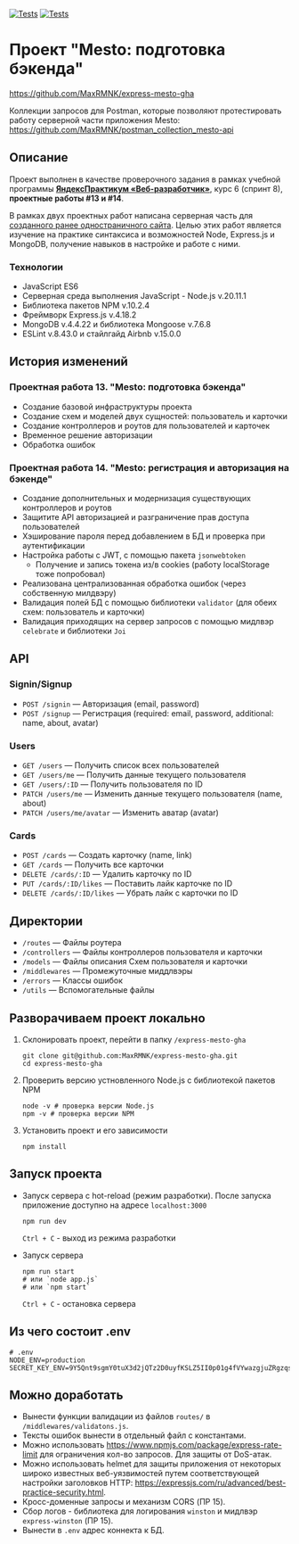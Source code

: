 [![Tests](../../actions/workflows/tests-13-sprint.yml/badge.svg)](../../actions/workflows/tests-13-sprint.yml) [![Tests](../../actions/workflows/tests-14-sprint.yml/badge.svg)](../../actions/workflows/tests-14-sprint.yml)

# Проект "Mesto: подготовка бэкенда"
https://github.com/MaxRMNK/express-mesto-gha

Коллекции запросов для Postman, которые позволяют протестировать работу серверной части приложения Mesto: https://github.com/MaxRMNK/postman_collection_mesto-api

## Описание
Проект выполнен в качестве проверочного задания в рамках учебной программы **[ЯндексПрактикум «Веб-разработчик»](https://practicum.yandex.ru/web/)**, курс 6 (спринт 8), **проектные работы #13 и #14**.

В рамках двух проектных работ написана серверная часть для [созданного ранее одностраничного сайта](https://github.com/MaxRMNK/react-mesto-auth). 
Целью этих работ является изучение на практике синтаксиса и возможностей Node, Express.js и MongoDB, получение навыков в настройке и работе с ними.

### Технологии
 - JavaScript ES6
 - Серверная среда выполнения JavaScript - Node.js v.20.11.1
 - Библиотека пакетов NPM v.10.2.4
 - Фреймворк Express.js v.4.18.2
 - MongoDB v.4.4.22 и библиотека Mongoose v.7.6.8
 - ESLint v.8.43.0 и стайлгайд Airbnb v.15.0.0

## История изменений
### Проектная работа 13. "Mesto: подготовка бэкенда"
  * Создание базовой инфраструктуры проекта
  * Создание схем и моделей двух сущностей: пользователь и карточки
  * Создание контроллеров и роутов для пользователей и карточек
  * Временное решение авторизации
  * Обработка ошибок

### Проектная работа 14. "Mesto: регистрация и авторизация на бэкенде"
  * Создание дополнительных и модернизация существующих контроллеров и роутов
  * Защитите API авторизацией и разграничение прав доступа пользователей
  * Хэширование пароля перед добавлением в БД и проверка при аутентификации
  * Настройка работы с JWT, с помощью пакета `jsonwebtoken` 
    - Получение и запись токена из/в cookies (работу localStorage тоже попробовал)
  * Реализована централизованная обработка ошибок (через собственную милдвэру)
  * Валидация полей БД с помощью библиотеки `validator` (для обеих схем: пользователь и карточки)
  * Валидация приходящих на сервер запросов с помощью мидлвэр `celebrate` и библиотеки `Joi`

## API
### Signin/Signup
  * `POST /signin` — Авторизация (email, password)
  * `POST /signup` — Регистрация (required: email, password, additional: name, about, avatar)

### Users
  * `GET /users` — Получить список всех пользователей
  * `GET /users/me` — Получить данные текущего пользователя
  * `GET /users/:ID` — Получить пользователя по ID
  * `PATCH /users/me` — Изменить данные текущего пользователя (name, about)
  * `PATCH /users/me/avatar` — Изменить аватар (avatar)

### Cards
  * `POST /cards` — Создать карточку (name, link)
  * `GET /cards` — Получить все карточки
  * `DELETE /cards/:ID` — Удалить карточку по ID
  * `PUT /cards/:ID/likes` — Поставить лайк карточке по ID
  * `DELETE /cards/:ID/likes` — Убрать лайк с карточки по ID

## Директории
  * `/routes` — Файлы роутера
  * `/controllers` — Файлы контроллеров пользователя и карточки
  * `/models` — Файлы описания Схем пользователя и карточки
  * `/middlewares` — Промежуточные миддлвэры
  * `/errors` — Классы ошибок
  * `/utils` — Вспомогательные файлы

## Разворачиваем проект локально
1. Склонировать проект, перейти в папку `/express-mesto-gha`
    ```shell
    git clone git@github.com:MaxRMNK/express-mesto-gha.git
    cd express-mesto-gha
    ```
2. Проверить версию устновленного Node.js с библиотекой пакетов NPM
    ```shell
    node -v # проверка версии Node.js
    npm -v # проверка версии NPM
    ```
3. Установить проект и его зависимости
    ```shell
    npm install
    ```

## Запуск проекта
* Запуск сервера с hot-reload (режим разработки). После запуска приложение доступно на адресе `localhost:3000`
  ```shell
  npm run dev
  ```
  `Ctrl + C` - выход из режима разработки

* Запуск сервера
  ```shell
  npm run start
  # или `node app.js`
  # или `npm start`
  ```
  `Ctrl + C` - остановка сервера

## Из чего состоит .env
  ```
  # .env
  NODE_ENV=production
  SECRET_KEY_ENV=9Y5Qnt9sgmY0tuX3d2jQTz2D0uyfKSLZ5II0p01g4fVYwazgjuZRgzqsALqewAIj
  ```

## Можно доработать
  * Вынести функции валидации из файлов `routes/` в `/middlewares/validatons.js`.
  * Тексты ошибок вынести в отдельный файл с константами.
  * Можно использовать https://www.npmjs.com/package/express-rate-limit для ограничения кол-во запросов. Для защиты от DoS-атак.
  * Можно использовать helmet для защиты приложения от некоторых широко известных веб-уязвимостей путем соответствующей настройки заголовков HTTP: https://expressjs.com/ru/advanced/best-practice-security.html.
  * Кросс-доменные запросы и механизм CORS (ПР 15).
  * Сбор логов - библиотека для логирования `winston` и мидлвэр `express-winston` (ПР 15).
  * Вынести в `.env` адрес коннекта к БД.
